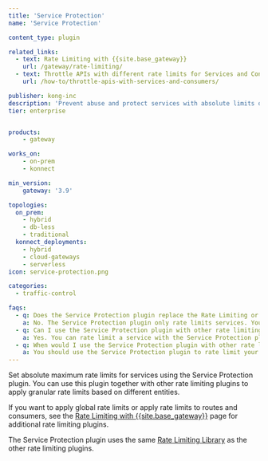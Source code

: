 ```yaml
---
title: 'Service Protection'
name: 'Service Protection'

content_type: plugin

related_links:
  - text: Rate Limiting with {{site.base_gateway}}
    url: /gateway/rate-limiting/
  - text: Throttle APIs with different rate limits for Services and Consumers
    url: /how-to/throttle-apis-with-services-and-consumers/

publisher: kong-inc
description: 'Prevent abuse and protect services with absolute limits on the number of requests reaching the service'
tier: enterprise


products:
    - gateway

works_on:
    - on-prem
    - konnect

min_version:
    gateway: '3.9'

topologies:
  on_prem:
    - hybrid
    - db-less
    - traditional
  konnect_deployments:
    - hybrid
    - cloud-gateways
    - serverless
icon: service-protection.png

categories:
  - traffic-control

faqs:
  - q: Does the Service Protection plugin replace the Rate Limiting or Rate Limiting Advanced plugins?
    a: No. The Service Protection plugin only rate limits services. You can still use the Rate Limiting and Rate Limiting Advanced plugins to rate limit other entities, like consumers and routes.
  - q: Can I use the Service Protection plugin with other rate limiting plugins?
    a: Yes. You can rate limit a service with the Service Protection plugin, then rate limit routes, consumers, or consumer groups with the other rate limiting plugins. We don’t recommend using multiple rate limiting plugins on the same **service only**. We recommend applying Service Protection on the service, and Rate Limiting (or Rate Limiting Advanced) on the service/consumer pair, for more granular rate limits.
  - q: When would I use the Service Protection plugin with other rate limiting plugins?
    a: You should use the Service Protection plugin to rate limit your services and use the other rate limiting plugins to limit other entities, like consumers or routes, or to apply global rate limits. 
---
```


Set absolute maximum rate limits for services using the Service Protection plugin. 
You can use this plugin together with other rate limiting plugins to apply granular rate limits based on different entities.

If you want to apply global rate limits or apply rate limits to routes and consumers, see the [Rate Limiting with {{site.base_gateway}}](/gateway/rate-limiting/) page for additional rate limiting plugins.

The Service Protection plugin uses the same [Rate Limiting Library](/gateway/latest/reference/rate-limiting/) as the other rate limiting plugins.

